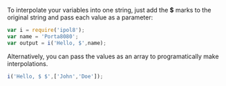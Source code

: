 To interpolate your variables into one string, just add the **$** marks to the original string and pass each value as a parameter:

```js
var i = require('ipol8');
var name = 'Porta8080';
var output = i('Hello, $',name);
```

Alternatively, you can pass the values as an array to programatically make interpolations.

```js
i('Hello, $ $',['John','Doe']);
```
